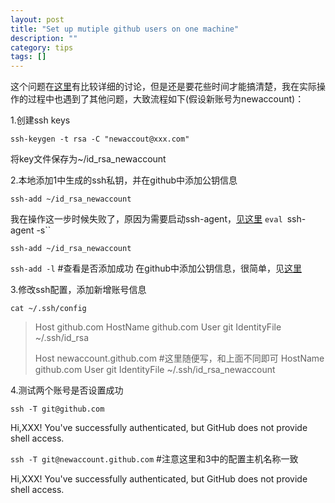 ```yaml
---
layout: post 
title: "Set up mutiple github users on one machine"
description: ""
category: tips
tags: []
---
```


这个问题在[这里](http://stackoverflow.com/questions/3225862/multiple-github-accounts-ssh-config)有比较详细的讨论，但是还是要花些时间才能搞清楚，我在实际操作的过程中也遇到了其他问题，大致流程如下(假设新账号为newaccount)：

1.创建ssh keys

`ssh-keygen -t rsa -C "newaccout@xxx.com"`

将key文件保存为~/id_rsa_newaccount

2.本地添加1中生成的ssh私钥，并在github中添加公钥信息

`ssh-add ~/id_rsa_newaccount`

我在操作这一步时候失败了，原因为需要启动ssh-agent，[见这里](http://stackoverflow.com/questions/17846529/could-not-open-a-connection-to-your-authentication-agent)
`eval `ssh-agent -s``

`ssh-add ~/id_rsa_newaccount`

`ssh-add -l` #查看是否添加成功
在github中添加公钥信息，很简单，见[这里](https://help.github.com/articles/generating-ssh-keys)

3.修改ssh配置，添加新增账号信息

`cat ~/.ssh/config`

>Host github.com
>HostName github.com
>User git
>IdentityFile ~/.ssh/id_rsa
>
>Host newaccount.github.com #这里随便写，和上面不同即可
>HostName github.com
>User git
>IdentityFile ~/.ssh/id_rsa_newaccount

4.测试两个账号是否设置成功

`ssh -T git@github.com`

Hi,XXX! You've successfully authenticated, but GitHub does not provide shell access.

`ssh -T git@newaccount.github.com` #注意这里和3中的配置主机名称一致

Hi,XXX! You've successfully authenticated, but GitHub does not provide shell access.

